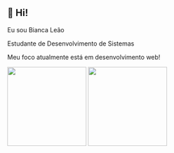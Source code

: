 ## 👩 Hi!

Eu sou Bianca Leão
 
Estudante de Desenvolvimento de Sistemas

Meu foco atualmente está em desenvolvimento web!

<div>
  <img height="180em" src="https://github-readme-stats.vercel.app/api?username=leaobia&show_icons=true&theme=tokyonight"/>
  <img height="180em" src="https://github-readme-stats.vercel.app/api/top-langs/?username=leaobia&layout=compact&theme=tokyonight"/>
</div>

